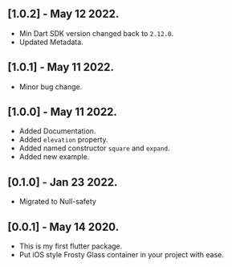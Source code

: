 ## [1.0.2] - May 12 2022.

* Min Dart SDK version changed back to `2.12.0`.
* Updated Metadata.

## [1.0.1] - May 11 2022.

* Minor bug change.

## [1.0.0] - May 11 2022.

* Added Documentation.
* Added `elevation` property.
* Added named constructor `square` and `expand`.
* Added new example.


## [0.1.0] - Jan 23 2022.

* Migrated to Null-safety

## [0.0.1] - May 14 2020.

* This is my first flutter package.
* Put iOS style Frosty Glass container in your project with ease.